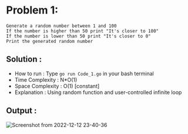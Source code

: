 # Problem 1:
```
Generate a random number between 1 and 100
If the number is higher than 50 print "It's closer to 100"
If the number is lower than 50 print "It's closer to 0"
Print the generated random number
```

## Solution : 

* How to run : Type `go run Code_1.go` in your bash terminal
* Time Complexity : N*O(1)
* Space Complexity : O(1) [constant]
* Explanation : Using random function and user-controlled infinite loop

## Output :
![Screenshot from 2022-12-12 23-40-36](https://user-images.githubusercontent.com/73513838/207122870-4ac7527a-bda0-4be6-b7f5-3c4ddb516bbc.png)
